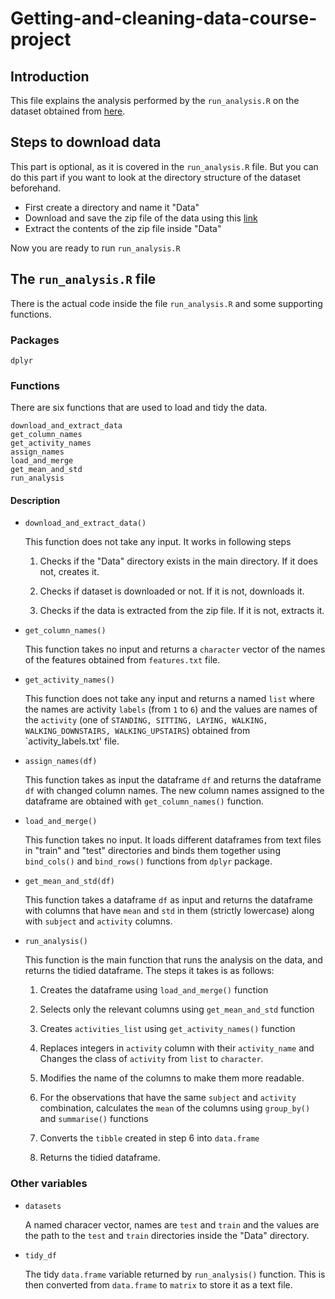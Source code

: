 Getting-and-cleaning-data-course-project
========================================

## Introduction

This file explains the analysis performed by the `run_analysis.R` on the dataset obtained from [here](https://d396qusza40orc.cloudfront.net/getdata%2Fprojectfiles%2FUCI%20HAR%20Dataset.zip).

## Steps to download data

This part is optional, as it is covered in the `run_analysis.R` file. But you can
do this part if you want to look at the directory structure of the dataset beforehand.

*   First create a directory and name it "Data"
*   Download and save the zip file of the data using this [link](https://d396qusza40orc.cloudfront.net/getdata%2Fprojectfiles%2FUCI%20HAR%20Dataset.zip)
*   Extract the contents of the zip file inside "Data"

Now you are ready to run `run_analysis.R`

## The `run_analysis.R` file

There is the actual code inside the file `run_analysis.R` and some supporting functions.

### Packages
```
dplyr
```
### Functions

There are six functions that are used to load and tidy the data.

```
download_and_extract_data
get_column_names
get_activity_names
assign_names
load_and_merge
get_mean_and_std
run_analysis
```

#### Description

-   `download_and_extract_data()`

    This function does not take any input. It works in following steps

    1.  Checks if the "Data" directory exists in the main directory. If it does not,
        creates it.
    
    2.  Checks if dataset is downloaded or not. If it is not, downloads it.
    
    3.  Checks if the data is extracted from the zip file. If it is not, extracts
        it.

-   `get_column_names()`

    This function takes no input and returns a `character` vector of the names of
    the features obtained from `features.txt` file.
    
-   `get_activity_names()`

    This function does not take any input and returns a named `list` where the
    names are activity `labels` (from `1` to `6`) and the values are names of the
    `activity` (one of `STANDING, SITTING, LAYING, WALKING, WALKING_DOWNSTAIRS, WALKING_UPSTAIRS`)
    obtained from `activity_labels.txt' file.
    
-   `assign_names(df)`

    This function takes as input the dataframe `df` and returns the dataframe `df`
    with changed column names. The new column names assigned to the dataframe are
    obtained with `get_column_names()` function.
    
-   `load_and_merge()`

    This function takes no input. It loads different dataframes from text files in
    "train" and "test" directories and binds them together using `bind_cols()` and 
    `bind_rows()` functions from `dplyr` package.
    
-   `get_mean_and_std(df)`

    This function takes a dataframe `df` as input and returns the dataframe with
    columns that have `mean` and `std` in them (strictly lowercase) along with 
    `subject` and `activity` columns.

-   `run_analysis()`

    This function is the main function that runs the analysis on the data, and
    returns the tidied dataframe. The steps it takes is as follows:
    
    1.  Creates the dataframe using `load_and_merge()` function
    
    2.  Selects only the relevant columns using `get_mean_and_std` function
    
    3.  Creates `activities_list` using `get_activity_names()` function
    
    4.  Replaces integers in `activity` column with their `activity_name` and
        Changes the class of `activity` from `list` to `character`.
    
    5.  Modifies the name of the columns to make them more readable.
    
    6.  For the observations that have the same `subject` and `activity` combination,
        calculates the `mean` of the columns using `group_by()` and `summarise()`
        functions
        
    7.  Converts the `tibble` created in step 6 into `data.frame`
    
    8.  Returns the tidied dataframe.

### Other variables

-   `datasets`
    
    A named characer vector, names are `test` and `train` and the values are the
    path to the `test` and `train` directories inside the "Data" directory.

-   `tidy_df`

    The tidy `data.frame` variable returned by `run_analysis()` function. This is
    then converted from `data.frame` to `matrix` to store it as a text file.
